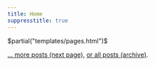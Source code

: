 ```yaml
---
title: Home
suppresstitle: true
---
```


$partial("templates/pages.html")$

[... more posts (next page)](/page2.html), [or all posts (archive)](/archive.html).
